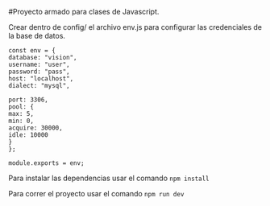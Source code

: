 #Proyecto armado para clases de Javascript.

Crear dentro de config/ el archivo env.js para configurar las credenciales de la base de datos.

```
const env = {
database: "vision",
username: "user",
password: "pass",
host: "localhost",
dialect: "mysql",

port: 3306,
pool: {
max: 5,
min: 0,
acquire: 30000,
idle: 10000
}
};

module.exports = env;
```

Para instalar las dependencias usar el comando `npm install`

Para correr el proyecto usar el comando `npm run dev`
